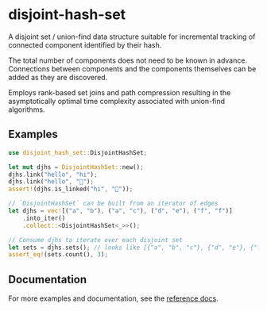 # disjoint-hash-set

A disjoint set / union-find data structure suitable for incremental
tracking of connected component identified by their hash.

The total number of components does not need to be known in advance.
Connections between components and the components themselves can be added
as they are discovered.

Employs rank-based set joins and path compression resulting in the
asymptotically optimal time complexity associated with union-find
algorithms.

## Examples

```rust
use disjoint_hash_set::DisjointHashSet;

let mut djhs = DisjointHashSet::new();
djhs.link("hello", "hi");
djhs.link("hello", "👋");
assert!(djhs.is_linked("hi", "👋"));

// `DisjointHashSet` can be built from an iterator of edges
let djhs = vec![("a", "b"), ("a", "c"), ("d", "e"), ("f", "f")]
    .into_iter()
    .collect::<DisjointHashSet<_>>();

// Consume djhs to iterate over each disjoint set
let sets = djhs.sets(); // looks like [{"a", "b", "c"}, {"d", "e"}, {"f"}]
assert_eq!(sets.count(), 3);
```

## Documentation

For more examples and documentation, see the [reference docs](https://docs.rs/disjoint-hash-set).
